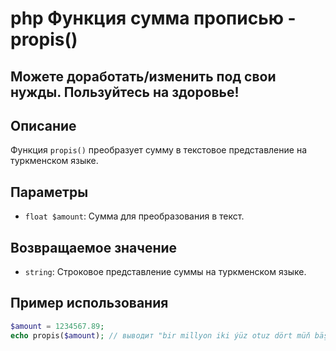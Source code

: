 # php Функция сумма прописью - propis()
## Можете доработать/изменить под свои нужды. Пользуйтесь на здоровье!

## Описание
Функция `propis()` преобразует сумму в текстовое представление на туркменском языке.

## Параметры
- `float $amount`: Сумма для преобразования в текст.

## Возвращаемое значение
- `string`: Строковое представление суммы на туркменском языке.

## Пример использования

```php
$amount = 1234567.89;
echo propis($amount); // выводит "bir millyon iki ýüz otuz dört müň bäş ýüz altmyş ýedi manat 89 teňňe"
